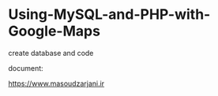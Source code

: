 # Using-MySQL-and-PHP-with-Google-Maps
create database and code

document:

https://www.masoudzarjani.ir
